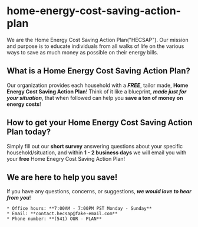 # home-energy-cost-saving-action-plan
We are the Home Energy Cost Saving Action Plan("HECSAP"). Our mission and purpose is to educate individuals from all walks of life on the various ways to save as much money as possible on their energy bills. 

## What is a Home Energy Cost Saving Action Plan?
Our organization provides each household with a ***FREE***, tailor made, **Home Energy Cost Saving Action Plan**! Think of it like a blueprint, ***made just for your situation***, that when followed can help you **save a ton of money on energy costs**!

## How to get your Home Energy Cost Saving Action Plan today?
Simply fill out our **short survey** answering questions about your specific household/situation, and within **1 - 2 business days** we will email you with your **free** Home Enegry Cost Saving Action Plan!

## We are here to help you save! 
If you have any questions, concerns, or suggestions, ***we would love to hear from you***!

    * Office hours: **7:00AM - 7:00PM PST Monday - Sunday**
    * Email: **contact.hecsap@fake-email.com**
    * Phone number: **(541) OUR - PLAN**
